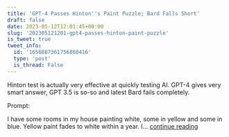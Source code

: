 ```yaml
---
title: 'GPT-4 Passes Hinton''s Paint Puzzle; Bard Falls Short'
draft: false
date: 2023-05-12T12:01:45+00:00
slug: '202305121201-gpt4-passes-hinton-paint-puzzle'
is_tweet: true
tweet_info:
  id: '1656887361756860416'
  type: 'post'
  is_thread: False
---
```




Hinton test is actually very effective at quickly testing AI. GPT-4 gives very smart answer, GPT 3.5 is so-so and latest Bard fails completely.

Prompt:

I have some rooms in my house painting white, some in yellow and some in blue. Yellow paint fades to white within a year. I… [continue reading](https://x.com/sytelus/status/1656887361756860416)

